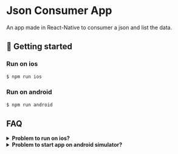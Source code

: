 # Json Consumer App

An app made in React-Native to consumer a json and list the data.

## :book: Getting started

### Run on ios
```bash
$ npm run ios
```

### Run on android
```bash
$ npm run android
```

## FAQ

<details>
<summary><b>Problem to run on ios?</b></summary><br>

Run this command
```bash
$ npm run fix-ios
```
</details>

<details>
<summary><b>Problem to start app on android simulator?</b></summary><br>

Run this command, replacing the user-name with your username
```bash
$ export PATH="$PATH:/Users/user-name/Library/Android/sdk/platform-tools"
```
</details>